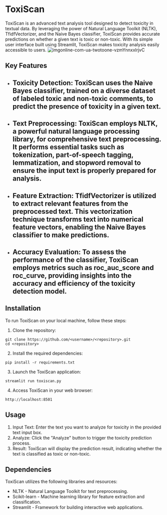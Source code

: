 # ToxiScan
ToxiScan is an advanced text analysis tool designed to detect toxicity in textual data. By leveraging the power of Natural Language Toolkit (NLTK), TfidfVectorizer, and the Naive Bayes classifier, ToxiScan provides accurate predictions on whether a given text is toxic or non-toxic. With its simple user interface built using Streamlit, ToxiScan makes toxicity analysis easily accessible to users.
![imgonline-com-ua-twotoone-vzmYnnxxlrjvC](https://user-images.githubusercontent.com/90026724/236762042-ec1b2801-3718-4825-8ab5-413c4e82039c.jpg)

## Key Features
- ## Toxicity Detection: ToxiScan uses the Naive Bayes classifier, trained on a diverse dataset of labeled toxic and non-toxic comments, to predict the presence of toxicity in a given text.
- ## Text Preprocessing: ToxiScan employs NLTK, a powerful natural language processing library, for comprehensive text preprocessing. It performs essential tasks such as tokenization, part-of-speech tagging, lemmatization, and stopword removal to ensure the input text is properly prepared for analysis.
- ## Feature Extraction: TfidfVectorizer is utilized to extract relevant features from the preprocessed text. This vectorization technique transforms text into numerical feature vectors, enabling the Naive Bayes classifier to make predictions.
- ## Accuracy Evaluation: To assess the performance of the classifier, ToxiScan employs metrics such as roc_auc_score and roc_curve, providing insights into the accuracy and efficiency of the toxicity detection model.
## Installation
To run ToxiScan on your local machine, follow these steps:
1. Clone the repository:
```
git clone https://github.com/<username>/<repository>.git
cd <repository>
```
2. Install the required dependencies:
```
pip install -r requirements.txt
```
3. Launch the ToxiScan application:
```
streamlit run toxiscan.py
```
4. Access ToxiScan in your web browser:
```
http://localhost:8501
```
## Usage
1. Input Text: Enter the text you want to analyze for toxicity in the provided text input box.
2. Analyze: Click the "Analyze" button to trigger the toxicity prediction process.
3. Result: ToxiScan will display the prediction result, indicating whether the text is classified as toxic or non-toxic.
## Dependencies
ToxiScan utilizes the following libraries and resources:
- NLTK - Natural Language Toolkit for text preprocessing.
- Scikit-learn - Machine learning library for feature extraction and classification.
- Streamlit - Framework for building interactive web applications.




